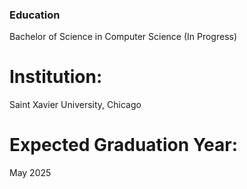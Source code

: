### Education
Bachelor of Science in Computer Science (In Progress) 
# Institution: 
Saint Xavier University, Chicago
# Expected Graduation Year:
May 2025
